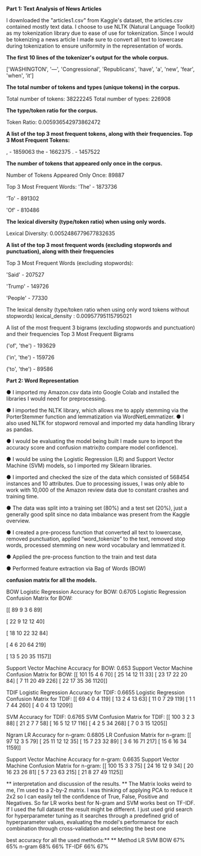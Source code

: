 **Part 1: Text Analysis of News Articles**

I downloaded the "articles1.csv" from Kaggle's dataset, the articles.csv contained mostly text data. 
I choose to use NLTK (Natural Language Toolkit)  as my tokenization library due to ease of use for tokenization. 
Since I would be tokenizing a news article I made sure to convert all text to lowercase during tokenization to ensure uniformity in the representation of words.

**The first 10 lines of the tokenizer's output for the whole corpus.**

['WASHINGTON', '—', 'Congressional', 'Republicans', 'have', 'a', 'new', 'fear', 'when', 'it']

**The total number of tokens and types (unique tokens) in the corpus.**

Total number of tokens: 38222245
Total number of types: 226908

**The type/token ratio for the corpus.**

Token Ratio: 0.005936542973862472

**A list of the top 3 most frequent tokens, along with their frequencies.
Top 3 Most Frequent Tokens:**

 ,      - 1859063
the - 1662375
.       - 1457522

**The number of tokens that appeared only once in the corpus.**

Number of Tokens Appeared Only Once: 89887

Top 3 Most Frequent Words: 
'The' - 1873736

 ‘To'   - 891302
 
  'Of'   - 810486

**The lexical diversity (type/token ratio) when using only words.**

Lexical Diversity: 0.0052486779677832635

**A list of the top 3 most frequent words (excluding stopwords and punctuation),
along with their frequencies**


Top 3 Most Frequent Words (excluding stopwords): 

'Said'       -  207527

'Trump'  -  149726

'People'   -  77330

 The lexical density (type/token ratio when using only word tokens without stopwords) 
lexical_density  : 0.00957795115795021

 A list of the most frequent 3 bigrams (excluding stopwords and punctuation) and their frequencies 
Top 3 Most Frequent Bigrams  

('of', 'the') -  193629

('in', 'the') -  159726  

('to', 'the') -   89586


**Part 2: Word Representation**

●	I imported my Amazon.csv data into Google Colab and installed the libraries I would need for preprocessing.

●	I imported the NLTK library, which allows me to apply stemming via the PorterStemmer function and lemmatization via WordNetLemmatizer.
●	 I also used NLTK for stopword removal and imported my data handling library as pandas. 

●	I would be evaluating the model being built I made sure to import the accuracy score and confusion matrix(to compare model confidence). 

●	I would be using the Logistic Regression (LR) and Support Vector Machine (SVM) models, so I imported my Sklearn libraries.

●	I imported and checked the size of the data which consisted of 568454 instances and 10 attributes. Due to processing issues, I was only able to work with 10,000 of the Amazon review data due to constant crashes and training time.

●	The data was split into a training set (80%) and a test set (20%), just a generally good split since no data imbalance was present from the Kaggle overview. 

●	I created a pre-process function that converted all text to lowercase, removed punctuation, applied “word_tokenize” to the text, removed stop words, processed stemming on new word vocabulary and lemmatized it.

●	Applied the pre-process function to the train and test data

●	Performed feature extraction via Bag of Words (BOW) 


**confusion matrix for all the models.**

BOW
Logistic Regression Accuracy for BOW: 0.6705
Logistic Regression Confusion Matrix for BOW:

 [[  89    9    3    6   89]
 
 [  22    9   12   12   40]
 
 [  18   10   22   32   84]
 
 [   4    6   20   64  219]
 
 [  13    5   20   35 1157]]

Support Vector Machine Accuracy for BOW: 0.653
Support Vector Machine Confusion Matrix for BOW:
 [[ 101   15    4    6   70]
 [  25   14   12   11   33]
 [  23   17   22   20   84]
 [   7   11   20   49  226]
 [  22   17   35   36 1120]]

TDIF
Logistic Regression Accuracy for TDIF: 0.6655
Logistic Regression Confusion Matrix for TDIF:
 [[  69    4    0    4  119]
 [  13    2    4   13   63]
 [  11    0    7   29  119]
 [   1    1    7   44  260]
 [   4    0    4   13 1209]]


SVM Accuracy for TDIF: 0.6765
SVM Confusion Matrix for TDIF:
 [[ 100    3    2    3   88]
 [  21    2    7    7   58]
 [  16    5   12   17  116]
 [   4    2    5   34  268]
 [   7    0    3   15 1205]]


Ngram
LR Accuracy for n-gram: 0.6805
LR Confusion Matrix for n-gram:
 [[  97   12    3    5   79]
 [  25   11   12   12   35]
 [  15    7   23   32   89]
 [   3    6   16   71  217]
 [  15    6   16   34 1159]]

Support Vector Machine Accuracy for n-gram: 0.6635
Support Vector Machine Confusion Matrix for n-gram:
 [[ 100   15    3    3   75]
 [  24   16   12    9   34]
 [  20   16   23   26   81]
 [   5    7   23   63  215]
 [  21    8   27   49 1125]]

** interpretation and discussion of the results.
**
The Matrix looks weird to me, I'm used to a 2-by-2 matrix. I was thinking of applying PCA to reduce it 2x2 so I can easily tell the confidence of True, False, Positive and Negatives.
So far LR works best for N-gram and SVM works best on TF-IDF. If I used the full dataset the result might be different.
I just used grid search for hyperparameter tuning as it searches through a predefined grid of hyperparameter values, evaluating the model's performance for each combination through cross-validation and selecting the best one


 best accuracy for all the used methods:**
**
Method 	LR 	 SVM
BOW 	67%	65%
n-gram	68%	66%
TF-IDF	66%	67%



